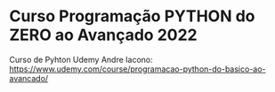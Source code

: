 # Curso Programação PYTHON do ZERO ao Avançado 2022
 Curso de Pyhton Udemy Andre Iacono: https://www.udemy.com/course/programacao-python-do-basico-ao-avancado/
